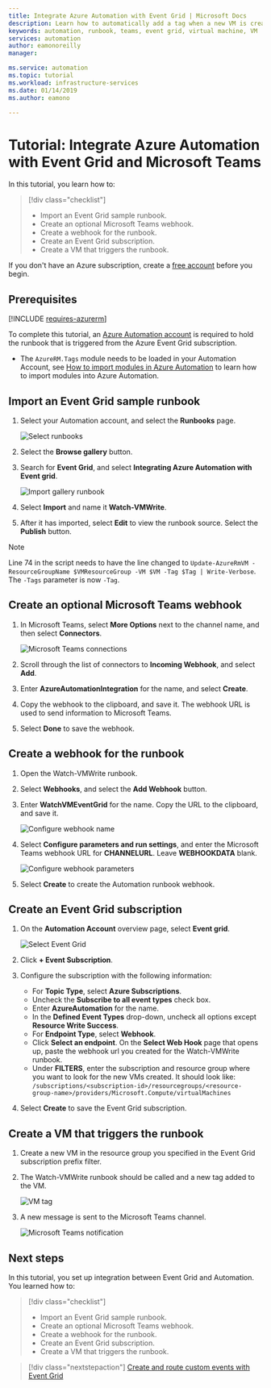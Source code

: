 ```yaml
---
title: Integrate Azure Automation with Event Grid | Microsoft Docs
description: Learn how to automatically add a tag when a new VM is created and send a notification to Microsoft Teams.
keywords: automation, runbook, teams, event grid, virtual machine, VM
services: automation
author: eamonoreilly
manager: 

ms.service: automation
ms.topic: tutorial
ms.workload: infrastructure-services
ms.date: 01/14/2019
ms.author: eamono

---
```


# Tutorial: Integrate Azure Automation with Event Grid and Microsoft Teams

In this tutorial, you learn how to:

> [!div class="checklist"]
> * Import an Event Grid sample runbook.
> * Create an optional Microsoft Teams webhook.
> * Create a webhook for the runbook.
> * Create an Event Grid subscription.
> * Create a VM that triggers the runbook.

If you don't have an Azure subscription, create a [free account](https://azure.microsoft.com/free/?WT.mc_id=A261C142F) before you begin.

## Prerequisites

[!INCLUDE [requires-azurerm](../../includes/requires-azurerm.md)]

To complete this tutorial, an [Azure Automation account](../automation/automation-offering-get-started.md) is required to hold the runbook that is triggered from the Azure Event Grid subscription.

* The `AzureRM.Tags` module needs to be loaded in your Automation Account, see [How to import modules in Azure Automation](../automation/automation-update-azure-modules.md) to learn how to import modules into Azure Automation.

## Import an Event Grid sample runbook

1. Select your Automation account, and select the **Runbooks** page.

   ![Select runbooks](./media/ensure-tags-exists-on-new-virtual-machines/select-runbooks.png)

2. Select the **Browse gallery** button.

3. Search for **Event Grid**, and select **Integrating Azure Automation with Event grid**.

    ![Import gallery runbook](media/ensure-tags-exists-on-new-virtual-machines/gallery-event-grid.png)

4. Select **Import** and name it **Watch-VMWrite**.

5. After it has imported, select **Edit** to view the runbook source. Select the **Publish** button.

> [!NOTE]
> Line 74 in the script needs to have the line changed to `Update-AzureRmVM -ResourceGroupName $VMResourceGroup -VM $VM -Tag $Tag | Write-Verbose`. The `-Tags` parameter is now `-Tag`.

## Create an optional Microsoft Teams webhook

1. In Microsoft Teams, select **More Options** next to the channel name, and then select **Connectors**.

    ![Microsoft Teams connections](media/ensure-tags-exists-on-new-virtual-machines/teams-webhook.png)

2. Scroll through the list of connectors to **Incoming Webhook**, and select **Add**.

3. Enter **AzureAutomationIntegration** for the name, and select **Create**.

4. Copy the webhook to the clipboard, and save it. The webhook URL is used to send information to Microsoft Teams.

5. Select **Done** to save the webhook.

## Create a webhook for the runbook

1. Open the Watch-VMWrite runbook.

2. Select **Webhooks**, and select the **Add Webhook** button.

3. Enter **WatchVMEventGrid** for the name. Copy the URL to the clipboard, and save it.

    ![Configure webhook name](media/ensure-tags-exists-on-new-virtual-machines/copy-url.png)

4. Select **Configure parameters and run settings**, and enter the Microsoft Teams webhook URL for **CHANNELURL**. Leave **WEBHOOKDATA** blank.

    ![Configure webhook parameters](media/ensure-tags-exists-on-new-virtual-machines/configure-webhook-parameters.png)

5. Select **Create** to create the Automation runbook webhook.

## Create an Event Grid subscription

1. On the **Automation Account** overview page, select **Event grid**.

    ![Select Event Grid](media/ensure-tags-exists-on-new-virtual-machines/select-event-grid.png)

2. Click **+ Event Subscription**.

3. Configure the subscription with the following information:

   * For **Topic Type**, select **Azure Subscriptions**.
   * Uncheck the **Subscribe to all event types** check box.
   * Enter **AzureAutomation** for the name.
   * In the **Defined Event Types** drop-down, uncheck all options except **Resource Write Success**.
   * For **Endpoint Type**, select **Webhook**.
   * Click **Select an endpoint**. On the **Select Web Hook** page that opens up, paste the webhook url you created for the Watch-VMWrite runbook.
   * Under **FILTERS**, enter the subscription and resource group where you want to look for the new VMs created. It should look like:
 `/subscriptions/<subscription-id>/resourcegroups/<resource-group-name>/providers/Microsoft.Compute/virtualMachines`

4. Select **Create** to save the Event Grid subscription.

## Create a VM that triggers the runbook

1. Create a new VM in the resource group you specified in the Event Grid subscription prefix filter.

2. The Watch-VMWrite runbook should be called and a new tag added to the VM.

    ![VM tag](media/ensure-tags-exists-on-new-virtual-machines/vm-tag.png)

3. A new message is sent to the Microsoft Teams channel.

    ![Microsoft Teams notification](media/ensure-tags-exists-on-new-virtual-machines/teams-vm-message.png)

## Next steps

In this tutorial, you set up integration between Event Grid and Automation. You learned how to:

> [!div class="checklist"]
> * Import an Event Grid sample runbook.
> * Create an optional Microsoft Teams webhook.
> * Create a webhook for the runbook.
> * Create an Event Grid subscription.
> * Create a VM that triggers the runbook.

> [!div class="nextstepaction"]
> [Create and route custom events with Event Grid](../event-grid/custom-event-quickstart.md)
